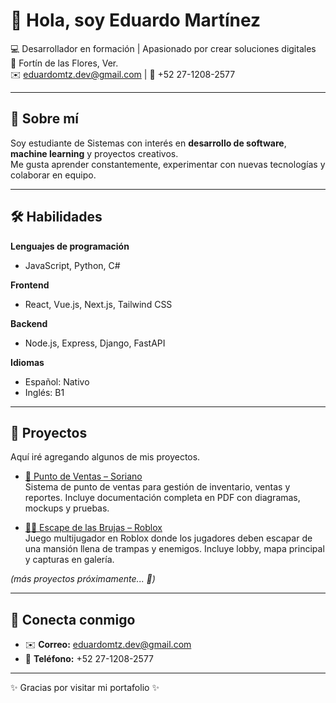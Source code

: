 # 👋 Hola, soy Eduardo Martínez  

💻 Desarrollador en formación | Apasionado por crear soluciones digitales  
📍 Fortín de las Flores, Ver.  
✉️ eduardomtz.dev@gmail.com | 📱 +52 27-1208-2577  

---

## 🚀 Sobre mí
Soy estudiante de Sistemas con interés en **desarrollo de software**, **machine learning** y proyectos creativos.  
Me gusta aprender constantemente, experimentar con nuevas tecnologías y colaborar en equipo.  

---

## 🛠️ Habilidades

**Lenguajes de programación**  
- JavaScript, Python, C#  

**Frontend**  
- React, Vue.js, Next.js, Tailwind CSS  

**Backend**  
- Node.js, Express, Django, FastAPI  

**Idiomas**  
- Español: Nativo  
- Inglés: B1  

---

## 📂 Proyectos
Aquí iré agregando algunos de mis proyectos.  

- [🛒 Punto de Ventas – Soriano](https://github.com/EduardoMtz-S/punto-ventas-soriano)  
  Sistema de punto de ventas para gestión de inventario, ventas y reportes. Incluye documentación completa en PDF con diagramas, mockups y pruebas.

- [🧙‍♀️ Escape de las Brujas – Roblox](https://github.com/EduardoMtz-S/roblox-escape-brujas)  
  Juego multijugador en Roblox donde los jugadores deben escapar de una mansión llena de trampas y enemigos. Incluye lobby, mapa principal y capturas en galería.

*(más proyectos próximamente... 🚀)*


---

## 🔗 Conecta conmigo
- ✉️ **Correo:** [eduardomtz.dev@gmail.com](mailto:eduardomtz.dev@gmail.com)  
- 📱 **Teléfono:** +52 27-1208-2577  

---
✨ Gracias por visitar mi portafolio ✨
